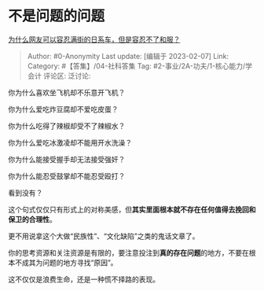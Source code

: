# 不是问题的问题
[为什么网友可以容忍满街的日系车，但是容忍不了和服？](https://www.zhihu.com/question/548581541/answer/2881002762)

> Author: #0-Anonymity
> Last update: [编辑于 2023-02-07]
> Link:
> Category: #【答集】/04-社科答集
> Tag: #2-事业/2A-功夫/1-核心能力/学会计
> 评论区:
> 泛讨论:

你为什么喜欢坐飞机却不乐意开飞机？

你为什么爱吃炸豆腐却不爱吃皮蛋？

你为什么吃得了辣椒却受不了辣椒水？

你为什么爱吃冰激凌却不能用开水洗澡？

你为什么能接受握手却无法接受强奸？

你为什么能忍受鼓掌却不能忍受殴打？

看到没有？

这个句式仅仅只有形式上的对称美感，但**其实里面根本就不存在任何值得去挽回和保卫的合理性**。

更不用说拿这个大做“民族性”、“文化缺陷”之类的鬼话文章了。

你的思考资源和关注资源是有限的，要注意投注到**真的存在问题**的地方，不要在根本不成其为问题的地方寻找“原因”。

这不仅仅是浪费生命，还是一种慌不择路的表现。
